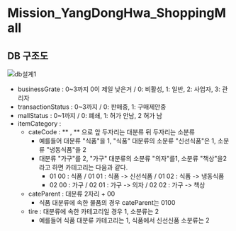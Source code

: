 ﻿# Mission_YangDongHwa_ShoppingMall

## DB 구조도
 ![db설계1](https://github.com/ydh511/Mission_YangDongHwa_ShoppingMall/assets/70869505/a434d837-8e04-4f8d-92f9-8388358be8c4)

- businessGrate : 0~3까지 0이 제일 낮은거 / 0: 비활성, 1: 일반, 2: 사업자, 3: 관리자
- transactionStatus : 0~3까지 / 0: 판매중, 1: 구매제안중
- mallStatus : 0~1까지 / 0: 폐쇄, 1: 허가 안남, 2 허가 남
- itemCategory :
  - cateCode : ** , ** 으로 앞 두자리는 대분류 뒤 두자리는 소분류
    - 예를들어 대분류 "식품"을 1, "식품" 대분류의 소분류 "신선식품"은 1, 소분류 "냉동식품"을 2
    - 대분류 "가구"를 2, "가구" 대분류의 소분류 "의자"를1, 소분류 "책상"을2 라고 하면 카테고리는 다음과 같다.
      - 01 00 : 식품 / 01 01 : 식품 -> 신선식품 / 01 02 : 식품 -> 냉동식품  
      - 02 00 : 가구 / 02 01 : 가구 -> 의자 / 02 02 : 가구 -> 책상
  - cateParent : 대분류 2자리 + 00
    - 식품 대분류에 속한 물품의 경우 cateParent는 0100
  - tire : 대분류에 속한 카테고리일 경우 1, 소분류는 2
    - 예를들어 식품 대분류 카테고리는 1, 식품에서 신선신품 소분류는 2
